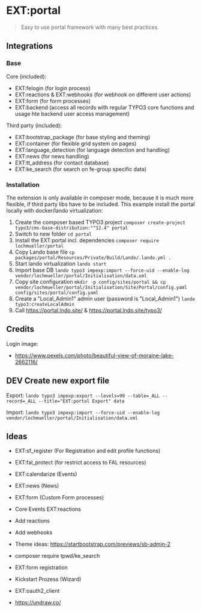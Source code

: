 # EXT:portal

> Easy to use portal framework with many best practices.

## Integrations

### Base 

Core (included):
- EXT:felogin (for login process)
- EXT:reactions & EXT:webhooks (for webhook on different user actions)
- EXT:form (for form processes)
- EXT:backend (access all records with regular TYPO3 core functions and usage hte backend user access management)

Third party (included):
- EXT:bootstrap_package (for base styling and theming)
- EXT:container (for flexible grid system on pages)
- EXT:language_detection (for language detection and handling)
- EXT:news (for news handling)
- EXT:tt_address (for contact database)
- EXT:ke_search (for search on fe-group specific data)

### Installation

The extension is only available in composer mode, because it is much more flexible, if third party libs have to be included. This example install the portal locally with docker/lando virtualization:

1. Create the composer based TYPO3 project `composer create-project typo3/cms-base-distribution:"^12.4" portal`
2. Switch to new folder `cd portal`
3. Install the EXT:portal incl. dependencies `composer require lochmueller/portal`
4. Copy Lando base file `cp packages/portal/Resources/Private/Build/Lando/.lando.yml .`
5. Start lando virtualization `lando start`
6. Import base DB `lando typo3 impexp:import --force-uid --enable-log vendor/lochmueller/portal/Initialisation/data.xml`
7. Copy site configuration `mkdir -p config/sites/portal && cp vendor/lochmueller/portal/Initialisation/Site/Portal/config.yaml config/sites/portal/config.yaml`
8. Create a "Local_Admin1" admin user (password is "Local_Admin1") `lando typo3:createLocalAdmin`
9. Call https://portal.lndo.site/ & https://portal.lndo.site/typo3/

## Credits

Login image:
- https://www.pexels.com/photo/beautiful-view-of-moraine-lake-2662116/


## DEV Create new export file

Export: `lando typo3 impexp:export --levels=99 --table=_ALL --record=_ALL --title="EXT:portal Export" data`

Import: `lando typo3 impexp:import --force-uid --enable-log vendor/lochmueller/portal/Initialisation/data.xml`

## Ideas

- EXT:sf_register (For Registration and edit profile functions)
- EXT:fal_protect (for restrict access to FAL resources)
- EXT:calendarize (Events)
- EXT:news (News)
- EXT:form (Custom Form processes)
- Core Events EXT:reactions
- Add reactions
- Add webhooks
- Theme ideas: https://startbootstrap.com/previews/sb-admin-2
- composer require tpwd/ke_search
- EXT:form registration
- Kickstart Prozess (Wizard)
- EXT:oauth2_client

- https://undraw.co/